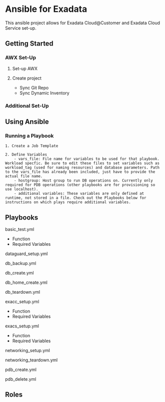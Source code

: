 # Ansible for Exadata

This ansible project allows for Exadata Cloud@Customer and Exadata Cloud Service set-up. 

## Getting Started

### AWX Set-Up

1. Set-up AWX

2. Create project
    - Sync Git Repo
    - Sync Dynamic Inventory

### Additional Set-Up


## Using Ansible

### Running a Playbook
 
    1. Create a Job Template
    
    2. Define Variables
        - vars_file: File name for variables to be used for that playbook. Workload specfic. Be sure to edit these files to set variables such as workload_tag (used for naming resources) and database parameters. Path to the vars_file has already been included, just have to provide the actual file name. 
        - hostgroup: Host group to run DB operations on. Currently only required for PDB operations (other playbooks are for provisioning so use localhost).
        - additional variables: These variables are only defined at runtime, not stored in a file. Check out the Playbooks below for instructions on which plays require additional variables.

## Playbooks

basic_test.yml
- Function
- Required Variables

dataguard_setup.yml

db_backup.yml

db_create.yml

db_home_create.yml

db_teardown.yml

exacc_setup.yml
- Function
- Required Variables

exacs_setup.yml
- Function
- Required Variables

networking_setup.yml

networking_teardown.yml

pdb_create.yml

pdb_delete.yml







## Roles